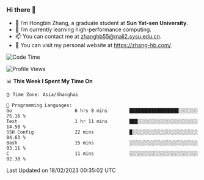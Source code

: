 ### Hi there 👋

- 🔭 I’m Hongbin Zhang, a graduate student at **Sun Yat-sen University**.
- 🌱 I’m currently learning high-performance computing.
- 📫 You can contact me at zhanghb55@mail2.sysu.edu.cn.
- 👀 You can visit my personal website at https://zhang-hb.com/.

<!--START_SECTION:waka-->
![Code Time](http://img.shields.io/badge/Code%20Time-68%20hrs%2053%20mins-blue)

![Profile Views](http://img.shields.io/badge/Profile%20Views-2-blue)

📊 **This Week I Spent My Time On** 

```text
⌚︎ Time Zone: Asia/Shanghai

💬 Programming Languages: 
Go                       6 hrs 8 mins        ██████████████████░░░░░░░   75.16 % 
Text                     1 hr 11 mins        ███░░░░░░░░░░░░░░░░░░░░░░   14.58 % 
SSH Config               22 mins             █░░░░░░░░░░░░░░░░░░░░░░░░   04.63 % 
Bash                     15 mins             ░░░░░░░░░░░░░░░░░░░░░░░░░   03.11 % 
C                        11 mins             ░░░░░░░░░░░░░░░░░░░░░░░░░   02.38 % 

```


 Last Updated on 18/02/2023 00:35:02 UTC
<!--END_SECTION:waka-->
